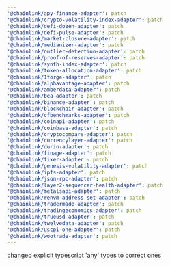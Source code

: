 ```yaml
---
'@chainlink/apy-finance-adapter': patch
'@chainlink/crypto-volatility-index-adapter': patch
'@chainlink/defi-dozen-adapter': patch
'@chainlink/defi-pulse-adapter': patch
'@chainlink/market-closure-adapter': patch
'@chainlink/medianizer-adapter': patch
'@chainlink/outlier-detection-adapter': patch
'@chainlink/proof-of-reserves-adapter': patch
'@chainlink/synth-index-adapter': patch
'@chainlink/token-allocation-adapter': patch
'@chainlink/1forge-adapter': patch
'@chainlink/alphavantage-adapter': patch
'@chainlink/amberdata-adapter': patch
'@chainlink/bea-adapter': patch
'@chainlink/binance-adapter': patch
'@chainlink/blockchair-adapter': patch
'@chainlink/cfbenchmarks-adapter': patch
'@chainlink/coinapi-adapter': patch
'@chainlink/coinbase-adapter': patch
'@chainlink/cryptocompare-adapter': patch
'@chainlink/currencylayer-adapter': patch
'@chainlink/durin-adapter': patch
'@chainlink/finage-adapter': patch
'@chainlink/fixer-adapter': patch
'@chainlink/genesis-volatility-adapter': patch
'@chainlink/ipfs-adapter': patch
'@chainlink/json-rpc-adapter': patch
'@chainlink/layer2-sequencer-health-adapter': patch
'@chainlink/metalsapi-adapter': patch
'@chainlink/renvm-address-set-adapter': patch
'@chainlink/tradermade-adapter': patch
'@chainlink/tradingeconomics-adapter': patch
'@chainlink/trueusd-adapter': patch
'@chainlink/twelvedata-adapter': patch
'@chainlink/uscpi-one-adapter': patch
'@chainlink/wootrade-adapter': patch
---
```


changed explicit typescript 'any' types to correct ones
